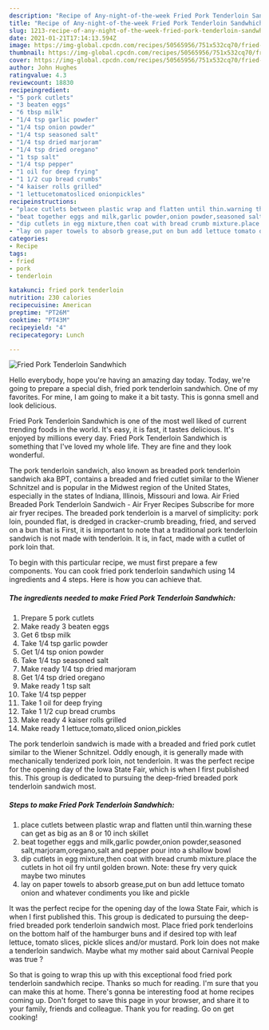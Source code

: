 ```yaml
---
description: "Recipe of Any-night-of-the-week Fried Pork Tenderloin Sandwhich"
title: "Recipe of Any-night-of-the-week Fried Pork Tenderloin Sandwhich"
slug: 1213-recipe-of-any-night-of-the-week-fried-pork-tenderloin-sandwhich
date: 2021-01-21T17:14:13.594Z
image: https://img-global.cpcdn.com/recipes/50565956/751x532cq70/fried-pork-tenderloin-sandwhich-recipe-main-photo.jpg
thumbnail: https://img-global.cpcdn.com/recipes/50565956/751x532cq70/fried-pork-tenderloin-sandwhich-recipe-main-photo.jpg
cover: https://img-global.cpcdn.com/recipes/50565956/751x532cq70/fried-pork-tenderloin-sandwhich-recipe-main-photo.jpg
author: John Hughes
ratingvalue: 4.3
reviewcount: 18830
recipeingredient:
- "5 pork cutlets"
- "3 beaten eggs"
- "6 tbsp milk"
- "1/4 tsp garlic powder"
- "1/4 tsp onion powder"
- "1/4 tsp seasoned salt"
- "1/4 tsp dried marjoram"
- "1/4 tsp dried oregano"
- "1 tsp salt"
- "1/4 tsp pepper"
- "1 oil for deep frying"
- "1 1/2 cup bread crumbs"
- "4 kaiser rolls grilled"
- "1 lettucetomatosliced onionpickles"
recipeinstructions:
- "place cutlets between plastic wrap and flatten until thin.warning these can get as big as an 8 or 10 inch skillet"
- "beat together eggs and milk,garlic powder,onion powder,seasoned salt,marjoram,oregano,salt and pepper pour into a shallow bowl"
- "dip cutlets in egg mixture,then coat with bread crumb mixture.place the cutlets in hot oil fry until golden brown. Note: these fry very quick maybe two minutes"
- "lay on paper towels to absorb grease,put on bun add lettuce tomato onion and whatever condiments you like and pickle"
categories:
- Recipe
tags:
- fried
- pork
- tenderloin

katakunci: fried pork tenderloin 
nutrition: 230 calories
recipecuisine: American
preptime: "PT26M"
cooktime: "PT43M"
recipeyield: "4"
recipecategory: Lunch

---
```



![Fried Pork Tenderloin Sandwhich](https://img-global.cpcdn.com/recipes/50565956/751x532cq70/fried-pork-tenderloin-sandwhich-recipe-main-photo.jpg)

Hello everybody, hope you're having an amazing day today. Today, we're going to prepare a special dish, fried pork tenderloin sandwhich. One of my favorites. For mine, I am going to make it a bit tasty. This is gonna smell and look delicious.

Fried Pork Tenderloin Sandwhich is one of the most well liked of current trending foods in the world. It's easy, it is fast, it tastes delicious. It's enjoyed by millions every day. Fried Pork Tenderloin Sandwhich is something that I've loved my whole life. They are fine and they look wonderful.

The pork tenderloin sandwich, also known as breaded pork tenderloin sandwich aka BPT, contains a breaded and fried cutlet similar to the Wiener Schnitzel and is popular in the Midwest region of the United States, especially in the states of Indiana, Illinois, Missouri and Iowa. Air Fried Breaded Pork Tenderloin Sandwich - Air Fryer Recipes Subscribe for more air fryer recipes. The breaded pork tenderloin is a marvel of simplicity: pork loin, pounded flat, is dredged in cracker-crumb breading, fried, and served on a bun that is First, it is important to note that a traditional pork tenderloin sandwich is not made with tenderloin. It is, in fact, made with a cutlet of pork loin that.


To begin with this particular recipe, we must first prepare a few components. You can cook fried pork tenderloin sandwhich using 14 ingredients and 4 steps. Here is how you can achieve that.

<!--inarticleads1-->

##### The ingredients needed to make Fried Pork Tenderloin Sandwhich:

1. Prepare 5 pork cutlets
1. Make ready 3 beaten eggs
1. Get 6 tbsp milk
1. Take 1/4 tsp garlic powder
1. Get 1/4 tsp onion powder
1. Take 1/4 tsp seasoned salt
1. Make ready 1/4 tsp dried marjoram
1. Get 1/4 tsp dried oregano
1. Make ready 1 tsp salt
1. Take 1/4 tsp pepper
1. Take 1 oil for deep frying
1. Take 1 1/2 cup bread crumbs
1. Make ready 4 kaiser rolls grilled
1. Make ready 1 lettuce,tomato,sliced onion,pickles


The pork tenderloin sandwich is made with a breaded and fried pork cutlet similar to the Wiener Schnitzel. Oddly enough, it is generally made with mechanically tenderized pork loin, not tenderloin. It was the perfect recipe for the opening day of the Iowa State Fair, which is when I first published this. This group is dedicated to pursuing the deep-fried breaded pork tenderloin sandwich most. 

<!--inarticleads2-->

##### Steps to make Fried Pork Tenderloin Sandwhich:

1. place cutlets between plastic wrap and flatten until thin.warning these can get as big as an 8 or 10 inch skillet
1. beat together eggs and milk,garlic powder,onion powder,seasoned salt,marjoram,oregano,salt and pepper pour into a shallow bowl
1. dip cutlets in egg mixture,then coat with bread crumb mixture.place the cutlets in hot oil fry until golden brown. Note: these fry very quick maybe two minutes
1. lay on paper towels to absorb grease,put on bun add lettuce tomato onion and whatever condiments you like and pickle


It was the perfect recipe for the opening day of the Iowa State Fair, which is when I first published this. This group is dedicated to pursuing the deep-fried breaded pork tenderloin sandwich most. Place fried pork tenderloins on the bottom half of the hamburger buns and if desired top with leaf lettuce, tomato slices, pickle slices and/or mustard. Pork loin does not make a tenderloin sandwich. Maybe what my mother said about Carnival People was true ? 

So that is going to wrap this up with this exceptional food fried pork tenderloin sandwhich recipe. Thanks so much for reading. I'm sure that you can make this at home. There's gonna be interesting food at home recipes coming up. Don't forget to save this page in your browser, and share it to your family, friends and colleague. Thank you for reading. Go on get cooking!
